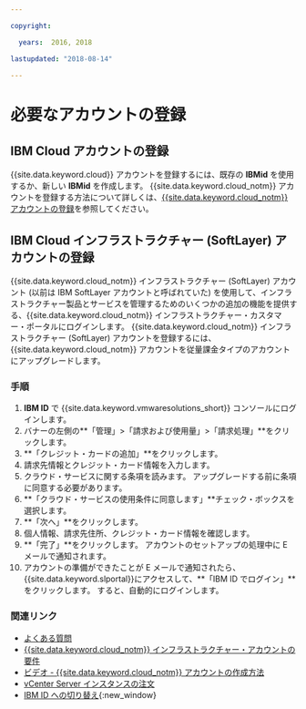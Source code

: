 ```yaml
---

copyright:

  years:  2016, 2018

lastupdated: "2018-08-14"

---
```


# 必要なアカウントの登録

## IBM Cloud アカウントの登録

{{site.data.keyword.cloud}} アカウントを登録するには、既存の **IBMid** を使用するか、新しい **IBMid** を作成します。 {{site.data.keyword.cloud_notm}} アカウントを登録する方法について詳しくは、[{{site.data.keyword.cloud_notm}} アカウントの登録](https://console.bluemix.net/docs/account/adminpublic.html#signing-up-for-ibm-cloud)を参照してください。

## IBM Cloud インフラストラクチャー (SoftLayer) アカウントの登録

{{site.data.keyword.cloud_notm}} インフラストラクチャー (SoftLayer) アカウント (以前は IBM SoftLayer アカウントと呼ばれていた) を使用して、インフラストラクチャー製品とサービスを管理するためのいくつかの追加の機能を提供する、{{site.data.keyword.cloud_notm}} インフラストラクチャー・カスタマー・ポータルにログインします。 {{site.data.keyword.cloud_notm}} インフラストラクチャー (SoftLayer) アカウントを登録するには、{{site.data.keyword.cloud_notm}} アカウントを従量課金タイプのアカウントにアップグレードします。

### 手順

1. **IBM ID** で {{site.data.keyword.vmwaresolutions_short}} コンソールにログインします。
2. バナーの左側の**「管理」>「請求および使用量」>「請求処理」**をクリックします。
3. **「クレジット・カードの追加」**をクリックします。
4. 請求先情報とクレジット・カード情報を入力します。
5. クラウド・サービスに関する条項を読みます。 アップグレードする前に条項に同意する必要があります。
6. **「クラウド・サービスの使用条件に同意します」**チェック・ボックスを選択します。
7. **「次へ」**をクリックします。
8. 個人情報、請求先住所、クレジット・カード情報を確認します。
9. **「完了」**をクリックします。 アカウントのセットアップの処理中に E メールで通知されます。
10. アカウントの準備ができたことが E メールで通知されたら、{{site.data.keyword.slportal}}にアクセスして、**「IBM ID でログイン」**をクリックします。
    すると、自動的にログインします。

### 関連リンク

* [よくある質問](faq.html)
* [{{site.data.keyword.cloud_notm}} インフラストラクチャー・アカウントの要件](slaccountrequirement.html)
* [ビデオ - {{site.data.keyword.cloud_notm}} アカウントの作成方法](https://www.youtube.com/watch?v=HBkY-Fs1d6E)
* [vCenter Server インスタンスの注文](../vcenter/vc_orderinginstance.html)
* [IBM ID への切り替え](https://console.ng.bluemix.net/docs/admin/softlayerlink.html){:new_window}
